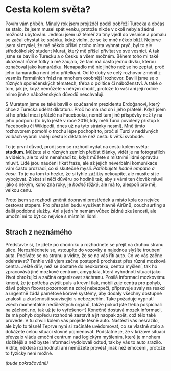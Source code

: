 # Cesta kolem světa?

Povím vám příběh. Minulý rok jsem projížděl podél pobřeží Turecka a občas se stalo, že jsem musel spát venku, protože nikde v okolí nebyla žádná možnost ubytování. Jednou jsem už téměř za tmy vjedl do vesnice a pomalu se začal chystat ke spánku, když vidím, že se ke mně někdo blíží. Nejprve jsem si myslel, že mě někdo přišel z toho místa vyhnat pryč, byl to ale středoškolský student Murat, který mě přišel přivítat ve své vesnici. A tak jsme se bavili o Turecku a o Česku a všem možném. Během toho mi také ukazoval různé fotky a mě zaujalo, že tam má často jednu dívku, kterou označoval jako kamarádku. Nenapadlo mě nic jiného než se ho zeptat, proč jeho kamarádka není jeho přítelkyní. Od té doby se celý rozhovor změnil z vesměs formálních frází na mnohem osobnější rozhovor. Bavili jsme se o různých společenských tématech, třeba o politice či náboženství. A také o tom, jak je, když nemůžete s někým chodit, protože to vaši ani její rodiče mimo jiné z náboženských důvodů neschvalují.

S Muratem jsme se také bavili o současném prezidentu Erdoğanovi, který chce z Turecka udělat diktaturu. Proč ho má rád on i jeho přátelé. Když jsem si ho přidal mezi přátelé na Facebooku, neměl tam jiné příspěvky než ty na jeho podporu \(to bylo ještě v roce 2016, kdy měli Turci povolený přístup k Facebooku či Wikipedii, dnes už na tyto stránky nesmí\). Mně tímto rozhovorem pomohl o trochu lépe pochopit to, proč si Turci v nedávných volbách vybrali raději cestu k diktatuře než cestu k větší svobodě.

To je první důvod, proč jsem se rozhodl vydat na cestu kolem světa: **studium**. Můžete si o různých zemích přečíst články, vidět je na fotografiích a videích, ale to vám nenahradí to, když můžete s místními lidmi opravdu mluvit. Lidé jsou naučeni říkat fráze, ale až jejich neverbální komunikace vám často prozradí, co si skutečně myslí. _Potřebujete hodně empatie a času._ To je na tom to hezké, že si tyhle zážitky nekoupíte, ale musíte si je vybojovat. Získat si něčí důvěru po hodině tak, aby s vámi ten člověk mluvil jako s někým, koho zná roky, je _hodně těžké_, ale má to, alespoň pro mě, velkou cenu.

Proto jsem se rozhodl změnit dopravní prostředek a místo kola co nejvíce cestovat stopem. Pro přespání budu využívat hlavně AirBnB, couchsurfing a další podobné služby. Ani s jedním nemám vůbec žádné zkušenosti, ale umožní mi to být co nejvíce s místními lidmi.

## Strach z neznámého

Představte si, že jdete po chodníku a rozhodnete se přejít na druhou stranu ulice. Nerozhlédnete se, vstoupíte do vozovky a najednou slyšíte troubení auta. Podíváte se na stranu a vidíte, že se na vás řítí auto. Co ve vás začne odehrávat? Tenhle váš vjem začne postupně procházet přes různá mozková centra. Ještě dřív, než se dostane do neokortexu, centra myšlení, tak ho zpracovává jiné mozkové centrum, amygdala, která vyhodnotí situaci jako život ohrožující a začíná organizovat záchranu. Posílá informaci mozkovému kmeni, že je potřeba zvýšit puls a krevní tlak, mobilizuje centra pro pohyb, dává pokyn fixovat pozornost na zdroj nebezpečí, připravuje svaly na reakci a urgentně žádá paměťové kórové systémy, aby dodaly všechny dostupné znalosti a zkušenosti související s nebezpečím. Take požaduje vypnutí všech momentálně nedůležitých orgánů, takže pokud jste třeba pospíchali na záchod, no, tak už je to vyřešeno:-\) Konečně dostává mozek informaci, že má pohyb dopředu rozhodně zastavit a jít naopak zpět, což tělo také provede. V tu chvíli kolem vás projede těsně auto. Naštěstí vás nesrazilo, ale bylo to těsné! Teprve nyní si začínáte uvědomovat, co se vlastně stalo a dokážete celou situaci slovně pojmenovat. Podstatné je, že v krizové situaci převzalo vládu emoční centrum nad logickým myšlením, které je mnohem složitější a než byste informaci vydolovali odtud, tak by vás to auto srazilo. Vidíte, některá rozhodnutí ani nemůžete provést jinak než emocemi, protože to fyzicky není možné.

_\(bude pokračování!\)_

